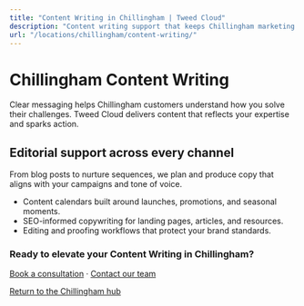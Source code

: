 ```yaml
---
title: "Content Writing in Chillingham | Tweed Cloud"
description: "Content writing support that keeps Chillingham marketing channels fresh."
url: "/locations/chillingham/content-writing/"
---
```


# Chillingham Content Writing

Clear messaging helps Chillingham customers understand how you solve their challenges. Tweed Cloud delivers content that reflects your expertise and sparks action.

## Editorial support across every channel

From blog posts to nurture sequences, we plan and produce copy that aligns with your campaigns and tone of voice.

- Content calendars built around launches, promotions, and seasonal moments.
- SEO-informed copywriting for landing pages, articles, and resources.
- Editing and proofing workflows that protect your brand standards.

### Ready to elevate your Content Writing in Chillingham?

[Book a consultation](/consultation/) · [Contact our team](/contact/)

[Return to the Chillingham hub](/locations/chillingham/)

